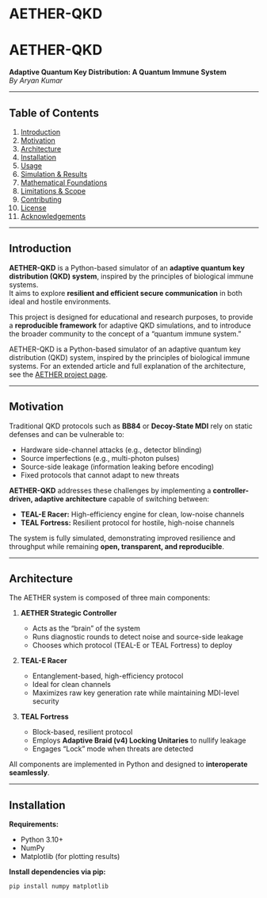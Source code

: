 # AETHER-QKD
# AETHER-QKD

**Adaptive Quantum Key Distribution: A Quantum Immune System**  
*By Aryan Kumar*

---

## Table of Contents

1. [Introduction](#introduction)  
2. [Motivation](#motivation)  
3. [Architecture](#architecture)  
4. [Installation](#installation)  
5. [Usage](#usage)  
6. [Simulation & Results](#simulation--results)  
7. [Mathematical Foundations](#mathematical-foundations)  
8. [Limitations & Scope](#limitations--scope)  
9. [Contributing](#contributing)  
10. [License](#license)  
11. [Acknowledgements](#acknowledgements)  

---

## Introduction

**AETHER-QKD** is a Python-based simulator of an **adaptive quantum key distribution (QKD) system**, inspired by the principles of biological immune systems.  
It aims to explore **resilient and efficient secure communication** in both ideal and hostile environments.

This project is designed for educational and research purposes, to provide a **reproducible framework** for adaptive QKD simulations, and to introduce the broader community to the concept of a “quantum immune system.”

AETHER-QKD is a Python-based simulator of an adaptive quantum key distribution (QKD) system, inspired by the principles of biological immune systems. For an extended article and full explanation of the architecture, see the [AETHER project page](https://www.alwaysask.co.uk/portfolio-2-2/project-one-ephnc-tk2l7).

---

## Motivation

Traditional QKD protocols such as **BB84** or **Decoy-State MDI** rely on static defenses and can be vulnerable to:

- Hardware side-channel attacks (e.g., detector blinding)  
- Source imperfections (e.g., multi-photon pulses)  
- Source-side leakage (information leaking before encoding)  
- Fixed protocols that cannot adapt to new threats  

**AETHER-QKD** addresses these challenges by implementing a **controller-driven, adaptive architecture** capable of switching between:

- **TEAL-E Racer:** High-efficiency engine for clean, low-noise channels  
- **TEAL Fortress:** Resilient protocol for hostile, high-noise channels  

The system is fully simulated, demonstrating improved resilience and throughput while remaining **open, transparent, and reproducible**.

---

## Architecture

The AETHER system is composed of three main components:

1. **AETHER Strategic Controller**  
   - Acts as the “brain” of the system  
   - Runs diagnostic rounds to detect noise and source-side leakage  
   - Chooses which protocol (TEAL-E or TEAL Fortress) to deploy  

2. **TEAL-E Racer**  
   - Entanglement-based, high-efficiency protocol  
   - Ideal for clean channels  
   - Maximizes raw key generation rate while maintaining MDI-level security  

3. **TEAL Fortress**  
   - Block-based, resilient protocol  
   - Employs **Adaptive Braid (v4) Locking Unitaries** to nullify leakage  
   - Engages “Lock” mode when threats are detected  

All components are implemented in Python and designed to **interoperate seamlessly**.

---

## Installation

**Requirements:**

- Python 3.10+  
- NumPy  
- Matplotlib (for plotting results)  

**Install dependencies via pip:**

```bash
pip install numpy matplotlib
